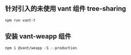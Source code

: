 ## 针对引入的未使用 vant 组件 tree-sharing

```shell
npm run vant-t
```

## 安装 vant-weapp 组件

```shell
npm i @vant/weapp -S --production
```
